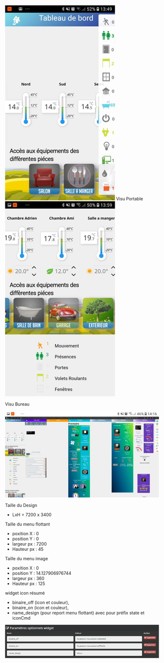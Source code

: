 
<img src="Doc/Screenshot_20191020-134959_Chrome.jpg" /> Visu Portable
<img src="Doc/Screenshot_20191020-135921_Chrome.jpg" />

Visu Bureau

<img src="Doc/Screenshot_20191020-141623_Chrome.jpg" />

Taille du Design
* LxH = 7200 x 3400

Taille du menu flottant
* poxition X : 0
* position Y : 0
* largeur px : 7200
* Hauteur px : 45

Taille du menu image
* poxition X : 0
* position Y : 14.127906976744
* largeur px : 360
* Hauteur px : 125

widget icon résumé
* binaire_off (icon et couleur), 
* binaire_on (icon et couleur), 
* name_design (pour report menu flottant) avec pour préfix state et iconCmd

<img src="Param_icon_resum.png" />


